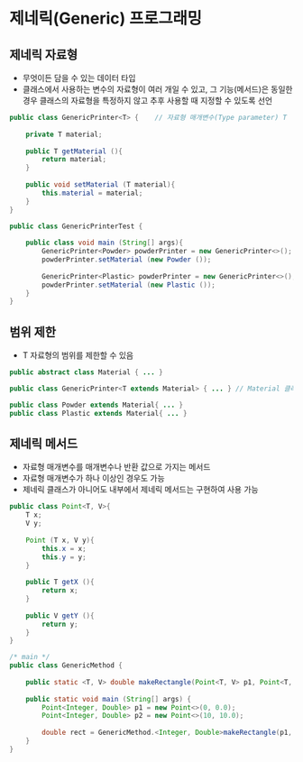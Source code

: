 # 제네릭(Generic) 프로그래밍 

## 제네릭 자료형 

- 무엇이든 담을 수 있는 데이터 타입 
- 클래스에서 사용하는 변수의 자료형이 여러 개일 수 있고, 그 기능(메서드)은 동일한 경우 클래스의 자료형을 특정하지 않고 추후 사용할 때 지정할 수 있도록 선언

```java
public class GenericPrinter<T> {    // 자료형 매개변수(Type parameter) T
    
    private T material;
    
    public T getMaterial (){
        return material;
    }
    
    public void setMaterial (T material){
        this.material = material;
    }
}

public class GenericPrinterTest {
    
    public class void main (String[] args){
        GenericPrinter<Powder> powderPrinter = new GenericPrinter<>();
        powderPrinter.setMaterial (new Powder ());
        
        GenericPrinter<Plastic> powderPrinter = new GenericPrinter<>();
        powderPrinter.setMaterial (new Plastic ());
    }
}
```

## 범위 제한 

- T 자료형의 범위를 제한할 수 있음

```java
public abstract class Material { ... }

public class GenericPrinter<T extends Material> { ... } // Material 클래스를 상속받은 클래스만 T 에 들어갈 수 있다.

public class Powder extends Material{ ... }
public class Plastic extends Material{ ... }
```


## 제네릭 메서드 

- 자료형 매개변수를 매개변수나 반환 값으로 가지는 메서드 
- 자료형 매개변수가 하나 이상인 경우도 가능 
- 제네릭 클래스가 아니어도 내부에서 제네릭 메서드는 구현하여 사용 가능

```java
public class Point<T, V>{
    T x;
    V y;
    
    Point (T x, V y){   
        this.x = x;
        this.y = y;
    }
    
    public T getX (){   
        return x;
    }
    
    public V getY (){   
        return y;
    }
}

/* main */
public class GenericMethod {
    
    public static <T, V> double makeRectangle(Point<T, V> p1, Point<T, V> p2) { ... };  // Generic Method
    
    public static void main (String[] args) {
        Point<Integer, Double> p1 = new Point<>(0, 0.0);
        Point<Integer, Double> p2 = new Point<>(10, 10.0);
        
        double rect = GenericMethod.<Integer, Double>makeRectangle(p1, p2);
    }
}

```











